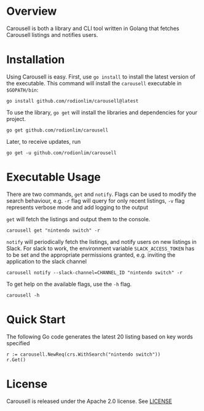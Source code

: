 # Overview

Carousell is both a library and CLI tool written in Golang that fetches Carousell listings and notifies users.

# Installation

Using Carousell is easy. First, use `go install` to install the latest version of the executable. This command will install the `carousell` executable in `$GOPATH/bin`:

```
go install github.com/rodionlim/carousell@latest
```

To use the library, `go get` will install the libraries and dependencies for your project.

```
go get github.com/rodionlim/carousell
```

Later, to receive updates, run

```
go get -u github.com/rodionlim/carousell
```

# Executable Usage

There are two commands, `get` and `notify`. Flags can be used to modify the search behaviour, e.g. `-r` flag will query for only recent listings, `-v` flag represents verbose mode and add logging to the output

`get` will fetch the listings and output them to the console.

```
carousell get "nintendo switch" -r
```

`notify` will periodically fetch the listings, and notify users on new listings in Slack. For slack to work, the environment variable `SLACK_ACCESS_TOKEN` has to be set and the appropriate permissions granted, e.g. inviting the application to the slack channel

```
carousell notify --slack-channel=CHANNEL_ID "nintendo switch" -r
```

To get help on the available flags, use the `-h` flag.

```
carousell -h
```

# Quick Start

The following Go code generates the latest 20 listing based on key words specified

```
r := carousell.NewReq(crs.WithSearch("nintendo switch"))
r.Get()
```

# License

Carousell is released under the Apache 2.0 license. See [LICENSE](https://github.com/rodionlim/carousell/blob/master/LICENSE.txt)
